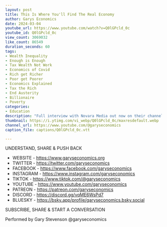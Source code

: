```yaml
---
layout: post
title: This Is Where You'll Find The Real Economy
author: Garys Economics
date: 2024-03-04
youtube_url: https://www.youtube.com/watch?v=Q0lGPcld_0c
youtube_id: Q0lGPcld_0c
view_count: 3069032
like_count: 86549
duration_seconds: 60
tags:
- Wealth Inequality
- Enough is Enough
- Tax Wealth Not Work
- Economics of Covid
- Rich get Richer
- Poor get Poorer
- Economics Explained
- Tax the Rich
- End Austerity
- Billionaire
- Poverty
categories:
- Education
description: "Full interview with Novara Media out now on their channel here - https://www.youtube.com/watch?v=-o2REr4bs8A&t=2511s&ab_channel=NovaraMedia"
thumbnail: https://i.ytimg.com/vi_webp/Q0lGPcld_0c/maxresdefault.webp
channel_url: https://www.youtube.com/@garyseconomics
caption_file: captions/Q0lGPcld_0c.vtt

---
```


UNDERSTAND, SHARE & PUSH BACK

- WEBSITE - https://www.garyseconomics.org
- TWITTER  - https://twitter.com/garyseconomics
- FACEBOOK - https://www.facebook.com/garyseconomics
- INSTAGRAM  - https://www.instagram.com/garyseconomics
- TIKTOK - https://www.tiktok.com/@garyseconomics
- YOUTUBE -  https://www.youtube.com/garyseconomics
- PATREON - https://patreon.com/garyseconomics
- DISCORD - https://discord.gg/vqME6WsPd7
- BLUESKY - https://bsky.app/profile/garyseconomics.bsky.social

SUBSCRIBE, SHARE & START A CONVERSATION

Performed by Gary Stevenson
@garyseconomics
